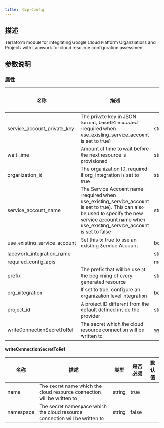 ```yaml
---
title:  Gcp-Config
---
```


## 描述

Terraform module for integrating Google Cloud Platform Organziations and Projects with Lacework for cloud resource configuration assessment

## 参数说明


### 属性

 名称 | 描述 | 类型 | 是否必须 | 默认值 
 ------------ | ------------- | ------------- | ------------- | ------------- 
 service_account_private_key | The private key in JSON format, base64 encoded (required when use_existing_service_account is set to true) | string | false |  
 wait_time | Amount of time to wait before the next resource is provisioned | string | false |  
 organization_id | The organization ID, required if org_integration is set to true | string | false |  
 service_account_name | The Service Account name (required when use_existing_service_account is set to true). This can also be used to specify the new service account name when use_existing_service_account is set to false | string | false |  
 use_existing_service_account | Set this to true to use an existing Service Account | bool | false |  
 lacework_integration_name |  | string | false |  
 required_config_apis |  | map | false |  
 prefix | The prefix that will be use at the beginning of every generated resource | string | false |  
 org_integration | If set to true, configure an organization level integration | bool | false |  
 project_id | A project ID different from the default defined inside the provider | string | false |  
 writeConnectionSecretToRef | The secret which the cloud resource connection will be written to | [writeConnectionSecretToRef](#writeConnectionSecretToRef) | false |  


#### writeConnectionSecretToRef

 名称 | 描述 | 类型 | 是否必须 | 默认值 
 ------------ | ------------- | ------------- | ------------- | ------------- 
 name | The secret name which the cloud resource connection will be written to | string | true |  
 namespace | The secret namespace which the cloud resource connection will be written to | string | false |  
